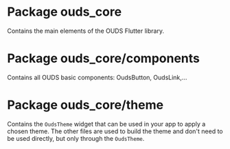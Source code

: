 # Package ouds_core

Contains the main elements of the OUDS Flutter library.

# Package ouds_core/components

Contains all OUDS basic components: OudsButton, OudsLink,...

# Package ouds_core/theme

Contains the `OudsTheme` widget that can be used in your app to apply a chosen theme. The other files are used to build the theme and don't need to be used directly, but only through the `OudsTheme`.
